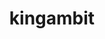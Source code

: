 ---
id: 983
title: kingambit
types: [dark,steel]
image: https://raw.githubusercontent.com/PokeAPI/sprites/master/sprites/pokemon/983.png
---